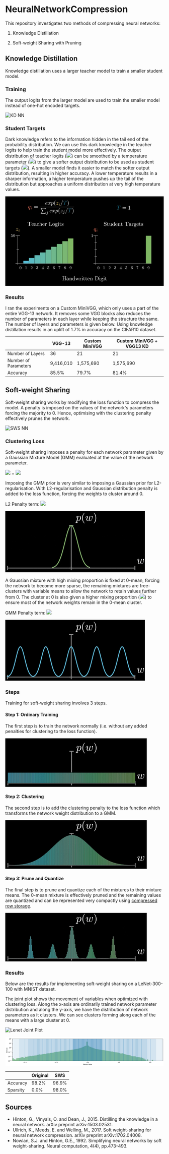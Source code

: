 # NeuralNetworkCompression

This repository investigates two methods of compressing neural networks:

1. Knowledge Distillation

2. Soft-weight Sharing with Pruning

## Knowledge Distillation

Knowledge distillation uses a larger teacher model to train a smaller student model.

### Training

The output logits from the larger model are used to train the smaller model instead of one-hot encoded targets.

![KD NN](figs/gifs/KD_NN.gif?raw=true "KD NN")

### Student Targets

Dark knowledge refers to the information hidden in the tail end of the probability distribution. We can use this dark knowledge in the teacher logits to help train the student model more effectively. The output distribution of teacher logits (<img src="https://render.githubusercontent.com/render/math?math=$z$&mode=inline">) can be smoothed by a temperature parameter (<img src="https://render.githubusercontent.com/render/math?math=$T$&mode=inline">) to give a softer output distribution to be used as student targets (<img src="https://render.githubusercontent.com/render/math?math=$q$&mode=inline">). A smaller model finds it easier to match the softer output distribution, resulting in higher accuracy. A lower temperature results in a sharper information, a higher temperature pushes up the tail of the distribution but approaches a uniform distribution at very high temperature values.

![KD Dark Knowledge](figs/gifs/KD_Dark_Knowledge.gif?raw=true "KD Dark Knowledge")

### Results

I ran the experiments on a Custom MiniVGG, which only uses a part of the entire VGG-13 network. It removes some VGG blocks also reduces the number of parameters in each layer while keeping the structure the same. The number of layers and parameters is given below. Using knowledge distillation results in an uplift of 1.7% in accuracy on the CIFAR10 dataset.

|                      | VGG-13    | Custom MiniVGG | Custom MiniVGG + VGG13 KD |
|----------------------|-----------|----------------|---------------------------|
| Number of Layers     | 36        | 21             | 21                        |
| Number of Parameters | 9,416,010 | 1,575,690      | 1,575,690                 |
| Accuracy             | 85.5%     | 79.7%          | 81.4%                     |

## Soft-weight Sharing

Soft-weight sharing works by modifying the loss function to compress the model. A penalty is imposed on the values of the network's parameters forcing the majority to 0. Hence, optimising with the clustering penalty effectively prunes the network.

![SWS NN](figs/gifs/SWS_NN.gif?raw=true "SWS NN")

### Clustering Loss

Soft-weight sharing imposes a penalty for each network parameter given by a Gaussian Mixture Model (GMM) evaluated at the value of the network parameter.

<img src="https://render.githubusercontent.com/render/math?math=\text{Accuracy Loss} \times \text{Clustering Loss} \times \text{Trade-off Parameter}&mode=inline"> =
<img src="https://render.githubusercontent.com/render/math?math=-\frac{1}{N} \sum_{i=1}^{N}y_i \log (\hat{y_i}) \times \tau \times \sum_{i=1}^{N} \log \sum_{j=0}^{J} \pi_j \mathcal{N}(w_i | \mu_j, \sigma_j^2)&mode=inline">

Imposing the GMM prior is very similar to imposing a Gaussian prior for L2-regularisation. With L2-regularisation and Gaussian distribution penalty is added to the loss function, forcing the weights to cluster around 0.

L2 Penalty term: <img src="https://render.githubusercontent.com/render/math?math=p(w) = \sum_{i=1} \mathcal{N}(w_i | 0, \sigma^2)&mode=inline">

![SWS Prior L2](figs/gifs/SWS_Priors_L2.gif?raw=true "SWS Prior L2")

A Gaussian mixture with high mixing proportion is fixed at 0-mean, forcing the network to become more sparse, the remaining mixtures are free-clusters with variable means to allow the network to retain values further from 0. The cluster at 0 is also given a higher mixing proportion (<img src="https://render.githubusercontent.com/render/math?math=\pi_0&mode=inline">) to ensure most of the network weights remain in the 0-mean cluster.

GMM Penalty term: <img src="https://render.githubusercontent.com/render/math?math=\small{p(w) = \prod_{i=1}^{N} \sum_{j=0}^{J} \pi_j \mathcal{N}(w_i | \mu_j, \sigma_j^2)}&mode=inline">

![SWS Prior GMM](figs/gifs/SWS_Priors_GMM.gif?raw=true "SWS Prior GMM")

### Steps

Training for soft-weight sharing involves 3 steps.

#### Step 1: Ordinary Training

The first step is to train the network normally (i.e. without any added penalties for clustering to the loss function).

![SWS SWS Clustering Step 1 Training](figs/gifs/SWS_Clustering_1_training.gif?raw=true "SWS Clustering Step 1 Training")

#### Step 2: Clustering

The second step is to add the clustering penalty to the loss function which transforms the network weight distribution to a GMM.

![SWS Clustering Step 2 Clustering](figs/gifs/SWS_Clustering_2_clustering.gif?raw=true "SWS Clustering Step 2 Clustering")

#### Step 3: Prune and Quantize

The final step is to prune and quantize each of the mixtures to their mixture means. The 0-mean mixture is effectively pruned and the remaining values are quantized and can be represented very compactly using [compressed row storage](https://en.wikipedia.org/wiki/Sparse_matrix).

![SWS Clustering Step 3 Prune and Quantize](figs/gifs/SWS_Clustering_3_prune_quantize.gif?raw=true "SWS Clustering Step 1 Prune and Quantize")

### Results

Below are the results for implementing soft-weight sharing on a LeNet-300-100 with MNIST dataset.

The joint plot shows the movement of variables when optimized with clustering loss. Along the x-axis are ordinarily trained network parameter distribution and along the y-axis, we have the distribution of network parameters as it clusters. We can see clusters forming along each of the means with a large cluster at 0.

![Lenet Joint Plot](figs/lenet_jp.gif?raw=true "Lenet Joint Plot")

![Lenet SWS Weights](figs/lenet_sws_weights.gif?raw=true "Lenet SWS Weights")

|          | Original | SWS   |
|----------|----------|-------|
| Accuracy | 98.2%    | 96.9% |
| Sparsity | 0.0%     | 98.0% |



## Sources
- Hinton, G., Vinyals, O. and Dean, J., 2015. Distilling the knowledge in a neural network. arXiv preprint arXiv:1503.02531.
- Ullrich, K., Meeds, E. and Welling, M., 2017. Soft weight-sharing for neural network compression. arXiv preprint arXiv:1702.04008.
- Nowlan, S.J. and Hinton, G.E., 1992. Simplifying neural networks by soft weight-sharing. Neural computation, 4(4), pp.473-493.
